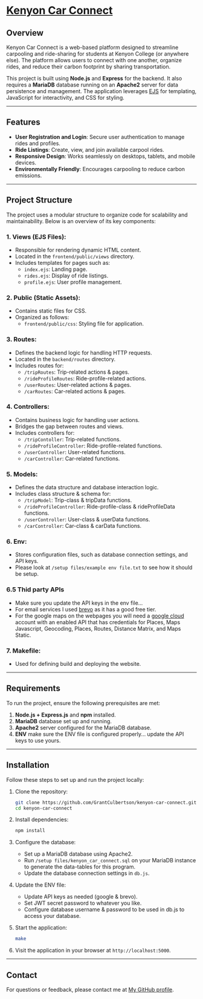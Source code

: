 # [Kenyon Car Connect](kenyoncarconnect.com)

## Overview

Kenyon Car Connect is a web-based platform designed to streamline carpooling and ride-sharing for students at Kenyon College (or anywhere else). The platform allows users to connect with one another, organize rides, and reduce their carbon footprint by sharing transportation.

This project is built using **Node.js** and **Express** for the backend. It also requires a **MariaDB** database running on an **Apache2** server for data persistence and management. The application leverages [EJS](https://ejs.co/) for templating, JavaScript for interactivity, and CSS for styling.

---

## Features

- **User Registration and Login**: Secure user authentication to manage rides and profiles.
- **Ride Listings**: Create, view, and join available carpool rides.
- **Responsive Design**: Works seamlessly on desktops, tablets, and mobile devices.
- **Environmentally Friendly**: Encourages carpooling to reduce carbon emissions.

---

## Project Structure

The project uses a modular structure to organize code for scalability and maintainability. Below is an overview of its key components:

### 1. **Views (EJS Files)**:
   - Responsible for rendering dynamic HTML content.
   - Located in the `frontend/public/views` directory.
   - Includes templates for pages such as:
     - `index.ejs`: Landing page.
     - `rides.ejs`: Display of ride listings.
     - `profile.ejs`: User profile management.

### 2. **Public (Static Assets)**:
   - Contains static files for CSS.
   - Organized as follows:
     - `frontend/public/css`: Styling file for application.

### 3. **Routes**:
   - Defines the backend logic for handling HTTP requests.
   - Located in the `backend/routes` directory.
   - Includes routes for:
     - `/tripRoutes`: Trip-related actions & pages.
     - `/rideProfileRoutes`: Ride-profile-related actions.
     - `/userRoutes`: User-related actions & pages.
     - `/carRoutes`: Car-related actions & pages.


### 4. **Controllers**:
   - Contains business logic for handling user actions.
   - Bridges the gap between routes and views.
   - Includes controllers for:
     - `/tripContoller`: Trip-related functions.
     - `/rideProfileController`: Ride-profile-related functions.
     - `/userController`: User-related functions.
     - `/carController`: Car-related functions.

### 5. **Models**:
   - Defines the data structure and database interaction logic.
   - Includes class structure & schema for:
     - `/tripModel`: Trip-class & tripData functions.
     - `/rideProfileController`: Ride-profile-class & rideProfileData functions.
     - `/userController`: User-class & userData functions.
     - `/carController`: Car-class & carData functions.

### 6. **Env**:
   - Stores configuration files, such as database connection settings, and API keys.
   - Please look at `/setup files/example env file.txt` to see how it should be setup.

### 6.5 **Thid party APIs** ###
   - Make sure you update the API keys in the env file...
   - For email services I used [brevo](https://www.brevo.com/) as it has a good free tier.
   - For the google maps on the webpages you will need a [google cloud](https://cloud.google.com/?hl=en) account with an enabled API that has credentials for Places, Maps Javascript, Geocoding, Places, Routes, Distance Matrix, and Maps Static.

### 7. **Makefile**:
   - Used for defining build and deploying the website.

---

## Requirements

To run the project, ensure the following prerequisites are met:

1. **Node.js + Express.js** and **npm** installed.
2. **MariaDB** database set up and running.
3. **Apache2** server configured for the MariaDB database.
4. **ENV** make sure the ENV file is configured properly... update the API keys to use yours.

---

## Installation

Follow these steps to set up and run the project locally:

1. Clone the repository:
   ```bash
   git clone https://github.com/GrantCulbertson/kenyon-car-connect.git
   cd kenyon-car-connect
   ```

2. Install dependencies:
   ```bash
   npm install
   ```

3. Configure the database:
   - Set up a MariaDB database using Apache2.
   - Run `/setup files/kenyon_car_connect.sql` on your MariaDB instance to generate the data-tables for this program.
   - Update the database connection settings in `db.js`.

4. Update the ENV file:
   - Update API keys as needed (google & brevo).
   - Set JWT secret password to whatever you like.
   - Configure database username & password to be used in db.js to access your database.

6. Start the application:
   ```bash
   make
   ```

7. Visit the application in your browser at `http://localhost:5000`.

---

## Contact

For questions or feedback, please contact me at [My GitHub profile](https://github.com/GrantCulbertson).
